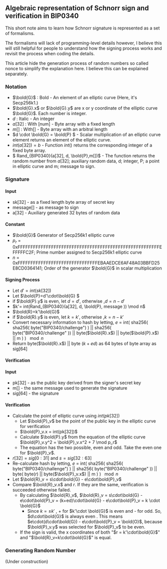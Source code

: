 
## Algebraic representation of Schnorr sign and verification in BIP0340

This short note aims to learn how Schnorr signature is represented as a set of formalisms.

The formalisms will lack of programming-level details however, I believe this will still helpful for people to understand how the signing process works and revisit the process when coding the details.

This article hide the generation process of random numbers so called nonce to simplify the explanation here. I believe this can be explained separately.


### Notation

- $\bold{G}$ : Bold - An element of an elliptic curve (Here, it's Secp256k1.)
- $\bold{G}.x$ or $\bold{G}.y$ are x or y coordinate of the elliptic curve $\bold{G}$. Each number is integer.
- $d$ : Italic - An integer
- $a[32]$ : With [num] - Byte array with a fixed length
- $m[]$ : With[] - Byte array with an arbitral length
- $d \cdot \bold{G} = \bold{P} $ - Scalar multiplication of an elliptic curve element returns an element of the elliptic curve.
- $int(a[32]) = b$ - Function $int()$ returns the corresponding integer of a fixed byte array.
- $ Rand_{BIP0340}(a[32], d, \bold{P},m[])$ - The function returns the random number from $a[32]$; auxiliary random data, d; integer, P; a point in elliptic curve and m; message to sign.

### Signature

#### Input

- sk[32] - as a fixed length byte array of secret key
- message[] - as message to sign
- a[32] - Auxiliary generated 32 bytes of random data  

#### Constant

- $\bold{G}$ Generator of Secp256k1 elliptic curve
- $p_r$ = 0xFFFFFFFFFFFFFFFFFFFFFFFFFFFFFFFFFFFFFFFFFFFFFFFFFFFFFFFEFFFFFC2F; Prime number assigned to Secp256k1 elliptic curve
- $n$ = 0xFFFFFFFFFFFFFFFFFFFFFFFFFFFFFFFEBAAEDCE6AF48A03BBFD25E8CD0364141; Order of the generator $\bold{G}$ in scalar multiplication

#### Signing Process

- Let $d' = int(sk[32])$
- Let $\bold{P}=d'\cdot\bold{G} $
- if $\bold{P}.y$ is even, let $d=d'$, otherwise ,$d=n-d'$
- $k'= int(Rand_{BIP0340}(a[32], d, \bold{P}, message )) \mod n$
- $\bold{R}=k'\bold{G}$
- if $\bold{R}.y$ is even, let $k=k'$, otherwise ,$k=n-k'$
- Convert necessary information to hash by letting,
   $e$ = int( sha256( 
    sha256( byte("BIP0340/challenge") ) || sha256( byte("BIP0340/challenge" )) ||
    byte($\bold{R}.x$) || byte($\bold{P}.x$) || m ) ) $\mod n$ 
- Return byte($\bold{R}.x$) || byte ($k+ed$) as 64 bytes of byte array as sig[64]

#### Verification

#### Input

- pk[32] - as the public key derived from the signer's secret key
- m[] - the same message used to generate the signature
- sig[64] - the signature

#### Verification

- Calculate the point of elliptic curve using $int(pk[32])$
    - Let $\bold{P}_v$ be the point of the public key in the elliptic curve for verification
    - $\bold{P}_v.x = int(pk[32])$
    - Calculate $\bold{P}.y$ from the equation of the elliptic curve $\bold{P}_v.y^2 = \bold{P}_v.x^2 + 7 \mod p_r$
    - The equation has the two possible, even and odd. Take the even one for $\bold{P}_v$.
-  $r[32] = sig[0:31]$ and $s = sig[32:63]$ 
- Re-calculate hash by letting,
   $e$ = int( sha256( 
    sha256( byte("BIP0340/challenge") ) || sha256( byte("BIP0340/challenge" )) ||
    byte( byte($r$) || byte($\bold{P}_v.x$) || m ) ) $\mod n$ 
- Let $\bold{R}_v = s\cdot\bold{G} - e\cdot\bold{P}_v$ 
- Compare $\bold{R}_v.x$ and $r$. If they are the same, verification is succeeded otherwise failed. 
  - By calculating $\bold{R}_v$, 
    $\bold{R}_v = s\cdot\bold{G} - e\cdot\bold{P}_v = (k+ed)\cdot\bold{G} - e\cdot\bold{P}_v = k \cdot \bold{G}$
    - Since $k = \pm k'$ , + for $k'\cdot \bold{G}$ is even and - for odd. So, $d\cdot\bold{G}$ is always even . This means   $e\cdot(d\cdot\bold{G}) - e\cdot\bold{P}_v = \bold{O}$, because $\bold{P}_v.y$ was selected for $\bold{P}_v$ to be even. 
  - If the sign is valid, the x coordinates of both "$r = k'\cdot\bold{G}$" and "$\bold{R}_v=k\cdot\bold{G}$" is equal.

### Generating Random Number

(Under construction)


